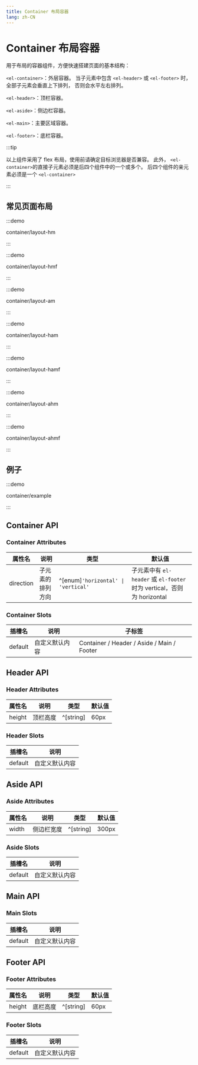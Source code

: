 ```yaml
---
title: Container 布局容器
lang: zh-CN
---
```


# Container 布局容器

用于布局的容器组件，方便快速搭建页面的基本结构：

`<el-container>`：外层容器。 当子元素中包含 `<el-header>` 或 `<el-footer>` 时，全部子元素会垂直上下排列， 否则会水平左右排列。

`<el-header>`：顶栏容器。

`<el-aside>`：侧边栏容器。

`<el-main>`：主要区域容器。

`<el-footer>`：底栏容器。

:::tip

以上组件采用了 flex 布局，使用前请确定目标浏览器是否兼容。 此外， `<el-container>`的直接子元素必须是后四个组件中的一个或多个。 后四个组件的亲元素必须是一个 `<el-container>`

:::

## 常见页面布局

<style lang="scss">
@use '../../examples/container/common-layout.scss';
</style>

:::demo

container/layout-hm

:::

:::demo

container/layout-hmf

:::

:::demo

container/layout-am

:::

:::demo

container/layout-ham

:::

:::demo

container/layout-hamf

:::

:::demo

container/layout-ahm

:::

:::demo

container/layout-ahmf

:::

## 例子

:::demo

container/example

:::

## Container API

### Container Attributes

| 属性名    | 说明             | 类型                                | 默认值                                                                 |
| --------- | ---------------- | ----------------------------------- | ---------------------------------------------------------------------- |
| direction | 子元素的排列方向 | ^[enum]`'horizontal' \| 'vertical'` | 子元素中有 `el-header` 或 `el-footer` 时为 vertical，否则为 horizontal |

### Container Slots

| 插槽名  | 说明           | 子标签                                     |
| ------- | -------------- | ------------------------------------------ |
| default | 自定义默认内容 | Container / Header / Aside / Main / Footer |

## Header API

### Header Attributes

| 属性名 | 说明     | 类型      | 默认值 |
| ------ | -------- | --------- | ------ |
| height | 顶栏高度 | ^[string] | 60px   |

### Header Slots

| 插槽名  | 说明           |
| ------- | -------------- |
| default | 自定义默认内容 |

## Aside API

### Aside Attributes

| 属性名 | 说明       | 类型      | 默认值 |
| ------ | ---------- | --------- | ------ |
| width  | 侧边栏宽度 | ^[string] | 300px  |

### Aside Slots

| 插槽名  | 说明           |
| ------- | -------------- |
| default | 自定义默认内容 |

## Main API

### Main Slots

| 插槽名  | 说明           |
| ------- | -------------- |
| default | 自定义默认内容 |

## Footer API

### Footer Attributes

| 属性名 | 说明     | 类型      | 默认值 |
| ------ | -------- | --------- | ------ |
| height | 底栏高度 | ^[string] | 60px   |

### Footer Slots

| 插槽名  | 说明           |
| ------- | -------------- |
| default | 自定义默认内容 |
